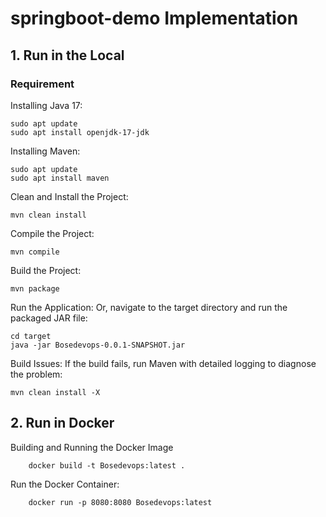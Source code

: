 # springboot-demo Implementation


## 1. Run in the Local
### Requirement
Installing Java 17:

    sudo apt update
    sudo apt install openjdk-17-jdk

Installing Maven:
    
    sudo apt update
    sudo apt install maven



Clean and Install the Project:

    mvn clean install


Compile the Project:

    mvn compile

Build the Project:

    mvn package

Run the Application:
Or, navigate to the target directory and run the packaged JAR file:
    
    cd target
    java -jar Bosedevops-0.0.1-SNAPSHOT.jar


Build Issues:
If the build fails, run Maven with detailed logging to diagnose the problem:

    mvn clean install -X

## 2. Run in Docker

Building and Running the Docker Image

        docker build -t Bosedevops:latest .

Run the Docker Container:

        docker run -p 8080:8080 Bosedevops:latest

        
